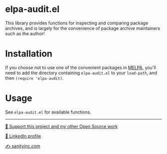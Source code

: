 elpa-audit.el
=============

This library provides functions for inspecting and comparing package
archives, and is largely for the convenience of package archive
maintainers such as the author!

Installation
=============

If you choose not to use one of the convenient packages
in [MELPA][melpa], you'll need to add the directory containing
`elpa-audit.el` to your `load-path`, and then `(require 'elpa-audit)`.

Usage
=====

See `elpa-audit.el` for available functions.

[melpa]: http://melpa.org

<hr>

[💝 Support this project and my other Open Source work](https://www.patreon.com/sanityinc)

[💼 LinkedIn profile](https://uk.linkedin.com/in/stevepurcell)

[✍ sanityinc.com](http://www.sanityinc.com/)
